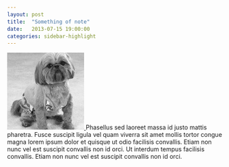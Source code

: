 ```yaml
---
layout: post
title:  "Something of note"
date:   2013-07-15 19:00:00
categories: sidebar-highlight
---
```


<a class="image image-left" href="{{ page.url }}">
    <img alt="" src="/images/pic06c.jpg">
    <!-- <img alt="" src="http://placedog.com/g/180/180"> -->
</a>
Phasellus sed laoreet massa id justo mattis pharetra. Fusce suscipit ligula vel quam viverra sit amet mollis tortor congue magna lorem ipsum dolor et quisque ut odio facilisis convallis. Etiam non nunc vel est suscipit convallis non id orci. Ut interdum tempus facilisis convallis. Etiam non nunc vel est suscipit convallis non id orci.
